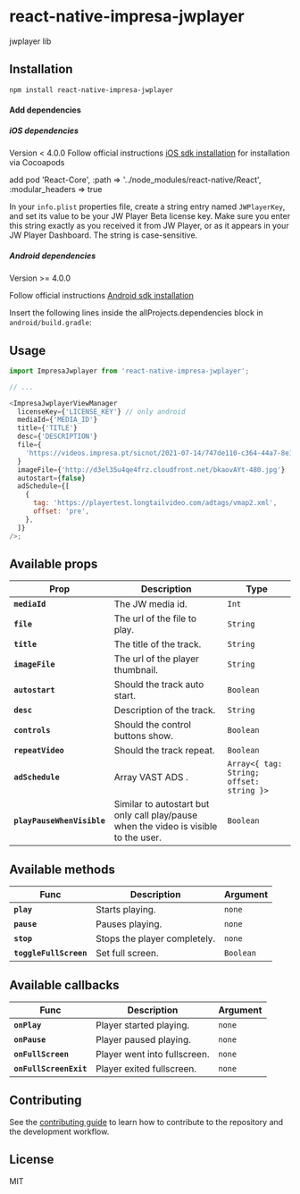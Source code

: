 # react-native-impresa-jwplayer

jwplayer lib

## Installation

```sh
npm install react-native-impresa-jwplayer
```

#### Add dependencies

##### iOS dependencies

Version < 4.0.0
Follow official instructions [iOS sdk installation](https://developer.jwplayer.com/jwplayer/docs/ios-getting-started) for installation via Cocoapods

add pod 'React-Core', :path => '../node_modules/react-native/React', :modular_headers => true

In your `info.plist` properties file, create a string entry named `JWPlayerKey`, and set its value to be your JW Player Beta license key. Make sure you enter this string exactly as you received it from JW Player, or as it appears in your JW Player Dashboard. The string is case-sensitive.

##### Android dependencies

Version >= 4.0.0

Follow official instructions [Android sdk installation](https://developer.jwplayer.com/jwplayer/docs/android-getting-started)

Insert the following lines inside the allProjects.dependencies block in `android/build.gradle`:

## Usage

```js
import ImpresaJwplayer from 'react-native-impresa-jwplayer';

// ...

<ImpresaJwplayerViewManager
  licenseKey={'LICENSE_KEY'} // only android
  mediaId={'MEDIA_ID'}
  title={'TITLE'}
  desc={'DESCRIPTION'}
  file={
    'https://videos.impresa.pt/sicnot/2021-07-14/747de110-c364-44a7-8e1a-8d754e2d78b4_th-joc3a3o-paulo-gomes/playlist.m3u8'
  }
  imageFile={'http://d3el35u4qe4frz.cloudfront.net/bkaovAYt-480.jpg'}
  autostart={false}
  adSchedule={[
    {
      tag: 'https://playertest.longtailvideo.com/adtags/vmap2.xml',
      offset: 'pre',
    },
  ]}
/>;
```

## Available props

| Prop                       | Description                                                                          | Type                                     |
| -------------------------- | ------------------------------------------------------------------------------------ | ---------------------------------------- |
| **`mediaId`**              | The JW media id.                                                                     | `Int`                                    |
| **`file`**                 | The url of the file to play.                                                         | `String`                                 |
| **`title`**                | The title of the track.                                                              | `String`                                 |
| **`imageFile`**            | The url of the player thumbnail.                                                     | `String`                                 |
| **`autostart`**            | Should the track auto start.                                                         | `Boolean`                                |
| **`desc`**                 | Description of the track.                                                            | `String`                                 |
| **`controls`**             | Should the control buttons show.                                                     | `Boolean`                                |
| **`repeatVideo`**          | Should the track repeat.                                                             | `Boolean`                                |
| **`adSchedule`**           | Array VAST ADS .                                                                     | `Array<{ tag: String; offset: string }>` |
| **`playPauseWhenVisible`** | Similar to autostart but only call play/pause when the video is visible to the user. | `Boolean`                                |

## Available methods

| Func                   | Description                  | Argument  |
| ---------------------- | ---------------------------- | --------- |
| **`play`**             | Starts playing.              | `none`    |
| **`pause`**            | Pauses playing.              | `none`    |
| **`stop`**             | Stops the player completely. | `none`    |
| **`toggleFullScreen`** | Set full screen.             | `Boolean` |

## Available callbacks

| Func                   | Description                  | Argument |
| ---------------------- | ---------------------------- | -------- |
| **`onPlay`**           | Player started playing.      | `none`   |
| **`onPause`**          | Player paused playing.       | `none`   |
| **`onFullScreen`**     | Player went into fullscreen. | `none`   |
| **`onFullScreenExit`** | Player exited fullscreen.    | `none`   |

## Contributing

See the [contributing guide](CONTRIBUTING.md) to learn how to contribute to the repository and the development workflow.

## License

MIT
